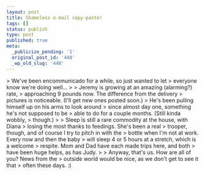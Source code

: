 ```yaml
---
layout: post
title: Shameless e-mail copy-paste!
tags: []
status: publish
type: post
published: true
meta:
  _publicize_pending: '1'
  original_post_id: '448'
  _wp_old_slug: '448'
---
```

&gt; We've been encommunicado for a while, so just wanted to let
&gt; everyone know we're doing well...
&gt;
&gt; Jeremy is growing at an amazing (alarming?) rate,
&gt; approaching 9 pounds now.  The difference from the delivery
&gt; pictures is noticeable.  (I'll get new ones posted soon.)
&gt; He's been pulling himself up on his arms to look around
&gt; since almost day one, something he's not supposed to be
&gt; able to do for a couple months.  (Still kinda wobbly,
&gt; though.)
&gt;
&gt; Sleep is still a rare commodity at the house, with Diana
&gt; losing the most thanks to feedings.  She's been a real
&gt; trooper, though, and of course I try to pitch in with the
&gt; bottle when I'm not at work.  Every now and then the baby
&gt; will sleep 4 or 5 hours at a stretch, which is a welcome
&gt; respite.  Mom and Dad have each made trips here, and both
&gt; have been huge helps, as has Judy.
&gt;
&gt; Anyway, that's us.  How are all of you?  News from the
&gt; outside world would be nice, as we don't get to see it that
&gt; often these days.  :)

